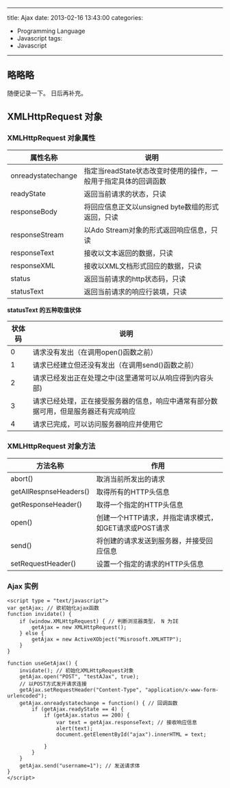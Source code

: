 ﻿----
title: Ajax
date: 2013-02-16 13:43:00
categories: 
- Programming Language
- Javascript
tags:
- Javascript
----


##  略略略 
随便记录一下。 日后再补充。

## XMLHttpRequest 对象
### XMLHttpRequest 对象属性

| 属性名称 | 说明 |
| --- | --- |
| onreadystatechange	| 指定当readState状态改变时使用的操作，一般用于指定具体的回调函数 |
| readyState			| 返回当前请求的状态，只读 |
| responseBody		| 将回应信息正文以unsigned byte数组的形式返回，只读 |
| responseStream		| 以Ado Stream对象的形式返回响应信息，只读 |
| responseText		| 接收以文本返回的数据，只读 |
| responseXML			| 接收以XML文档形式回应的数据，只读 |
| status				| 返回当前请求的http状态码，只读 |
| statusText			| 返回当前请求的响应行装填，只读 |

**statusText 的五种取值状体**

状体码 | 说明
--- | ---
0 | 请求没有发出（在调用open()函数之前）
1 | 请求已经建立但还没有发出（在调用send()函数之前）
2 | 请求已经发出正在处理之中(这里通常可以从响应得到内容头部)
3 | 请求已经处理，正在接受服务器的信息，响应中通常有部分数据可用，但是服务器还有完成响应	
4 | 请求已完成，可以访问服务器响应并使用它

### XMLHttpRequest 对象方法
方法名称 | 作用
--- | ---
abort()					| 取消当前所发出的请求
getAllRespnseHeaders()	| 取得所有的HTTP头信息
getResponseHeader()		| 取得一个指定的HTTP头信息
open()					| 创建一个HTTP请求，并指定请求模式，如GET请求或POST请求
send()					| 将创建的请求发送到服务器，并接受回应信息
setRequestHeader()		| 设置一个指定的请求的HTTP头信息

### Ajax 实例

```
<script type = "text/javascript">
var getAjax; // 欲初始化ajax函数
function invidate() {
    if (window.XMLHttpRequest) { // 判断浏览器类型， N 为IE
		getAjax = new XMLHttpRequest();
	} else {
		getAjax = new ActiveXObject("Misrosoft.XMLHTTP");
	}
}

function useGetAjax() {
	invidate(); // 初始化XMLHttpRequest对象
	getAjax.open("POST", "testAJax", true);
    // 以POST方式发开请求连接
	getAjax.setRequestHeader("Content-Type", "application/x-www-form-urlencoded");
	getAjax.onreadystatechange = function() { // 回调函数
		if (getAjax.readyState == 4) {
		    if (getAjax.status == 200) {
		        var text = getAjax.responseText; // 接收响应信息
		        alert(text);
		        document.getElementById("ajax").innerHTML = text;

		    }
		}
    }
    getAjax.send("username=1"); // 发送请求体
}
</script>
```
